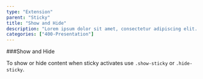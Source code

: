 ```yaml
---
type: "Extension"
parent: "Sticky"
title: "Show and Hide"
description: "Lorem ipsum dolor sit amet, consectetur adipiscing elit. Nunc tempus laoreet leo sit amet iaculis."
categories: ["400-Presentation"]
---
```


###Show and Hide

To show or hide content when sticky activates use `.show-sticky` or `.hide-sticky`.

<demo>
  <div class="gatsby_demo_item" data-iframe="iframe/core/sticky/showhide-top">
  </div>
  <div class="gatsby_demo_item" data-iframe="iframe/core/sticky/showhide-bottom">
  </div>
  <div class="gatsby_demo_item" data-iframe="iframe/core/sticky/showhide-hide">
  </div>
</demo>
